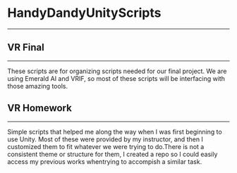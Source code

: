 # HandyDandyUnityScripts
------

## VR Final
-----
These scripts are for organizing scripts needed for our final project. We are using Emerald AI and VRIF, so most of these scripts will be interfacing with those amazing tools.



## VR Homework
-----
Simple scripts that helped me along the way when I was first beginning to use Unity. Most of these were provided by my instructor, and then I customized them to fit whatever we were trying to do.There is not a consistent theme or structure for them, I created a repo so I could easily access my previous works whentrying to accompish a similar task. 
